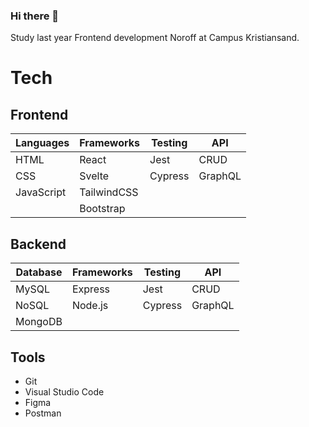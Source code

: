 ### Hi there 👋 

Study last year Frontend development Noroff at Campus Kristiansand. 

# Tech


## Frontend

| Languages | Frameworks | Testing | API  |
|-----------|------------|---------|------|
| HTML      | React      | Jest    | CRUD |
|CSS        | Svelte | Cypress | GraphQL |
|JavaScript | TailwindCSS | 
||Bootstrap | 

## Backend

| Database  | Frameworks | Testing  | API     |
|-----------|------------|----------|---------|
| MySQL     | Express    | Jest     | CRUD    |
| NoSQL     | Node.js    | Cypress  | GraphQL |
| MongoDB   |            |          |         |


## Tools
* Git
* Visual Studio Code
* Figma
* Postman

<!--
**mariusrundereim/mariusrundereim** is a ✨ _special_ ✨ repository because its `README.md` (this file) appears on your GitHub profile.

Here are some ideas to get you started:

- 🔭 I’m currently working on ...
- 🌱 I’m currently learning ...
- 👯 I’m looking to collaborate on ...
- 🤔 I’m looking for help with ...
- 💬 Ask me about ...
- 📫 How to reach me: ...
- 😄 Pronouns: ...
- ⚡ Fun fact: ...
-->

